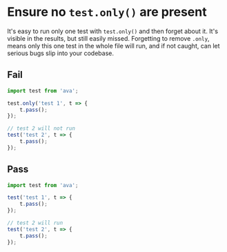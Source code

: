 # Ensure no `test.only()` are present

It's easy to run only one test with `test.only()` and then forget about it. It's visible in the results, but still easily missed. Forgetting to remove `.only`, means only this one test in the whole file will run, and if not caught, can let serious bugs slip into your codebase.


## Fail

```js
import test from 'ava';

test.only('test 1', t => {
	t.pass();
});

// test 2 will not run
test('test 2', t => {
	t.pass();
});
```


## Pass

```js
import test from 'ava';

test('test 1', t => {
	t.pass();
});

// test 2 will run
test('test 2', t => {
	t.pass();
});
```
